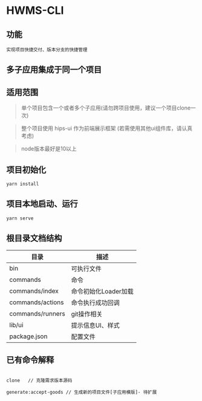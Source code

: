 # HWMS-CLI

## 功能

    实现项目快捷交付、版本分支的快捷管理

## 多子应用集成于同一个项目

## 适用范围

> 单个项目包含一个或者多个子应用(请勿跨项目使用，建议一个项目clone一次)

> 整个项目使用 hips-ui 作为前端展示框架 (若需使用其他ui组件库，请认真考虑)

> node版本最好是10以上

## 项目初始化

```
yarn install
```

## 项目本地启动、运行
```
yarn serve
```

## 根目录文档结构
| 目录 | 描述 |
|--|--|
| bin | 可执行文件 |
| commands | 命令 |
| commands/index | 命令初始化Loader加载 |
| commands/actions | 命令执行成功回调 |
| commands/runners | git操作相关 |
| lib/ui | 提示信息UI、样式 |
| package.json | 配置文件 |

## 已有命令解释

```

clone   // 克隆需求版本源码

generate:accept-goods // 生成新的项目文件[子应用模版]- 待扩展

```

